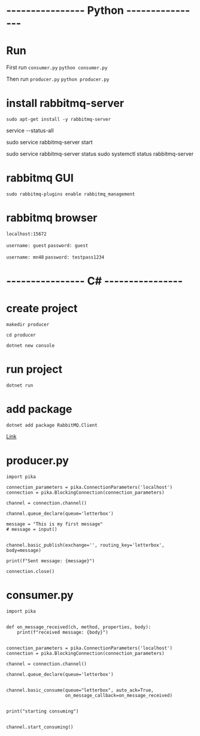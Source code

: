 


# ---------------- Python ----------------
# Run 

First run `consumer.py`
`python consumer.py`


Then run `producer.py`
`python producer.py`

# install rabbitmq-server 
```
sudo apt-get install -y rabbitmq-server
```

service --status-all

sudo service rabbitmq-server start

sudo service rabbitmq-server status
sudo systemctl status rabbitmq-server


# rabbitmq GUI
```
sudo rabbitmq-plugins enable rabbitmq_management
```

# rabbitmq browser 
```
localhost:15672
```

`username: guest`
`password: guest`

`username: mn48`
`password: testpass1234`



# ---------------- C# ----------------
# create project 
```
makedir producer

cd producer

dotnet new console

```

# run project

```dotnet run```


# add package

```
dotnet add package RabbitMQ.Client

```






[Link](https://www.youtube.com/watch?v=jXBd0jP6EoE&list=PLalrWAGybpB-UHbRDhFsBgXJM1g6T4IvO&index=9)


# producer.py

```
import pika

connection_parameters = pika.ConnectionParameters('localhost')
connection = pika.BlockingConnection(connection_parameters)

channel = connection.channel()

channel.queue_declare(queue='letterbox')

message = "This is my first message"
# message = input()


channel.basic_publish(exchange='', routing_key='letterbox', body=message)

print(f"Sent message: {message}")

connection.close()

```

# consumer.py
```
import pika


def on_message_received(ch, method, properties, body):
    print(f"received message: {body}")


connection_parameters = pika.ConnectionParameters('localhost')
connection = pika.BlockingConnection(connection_parameters)

channel = connection.channel()

channel.queue_declare(queue='letterbox')


channel.basic_consume(queue="letterbox", auto_ack=True,
                      on_message_callback=on_message_received)


print("starting consuming")


channel.start_consuming()

```